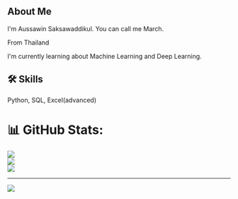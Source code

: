 
## About Me
I'm Aussawin Saksawaddikul. You can call me March.

From Thailand

I'm currently learning about Machine Learning and Deep Learning.
## 🛠 Skills
Python, SQL, Excel(advanced)

# 📊 GitHub Stats:
![](https://github-readme-stats.vercel.app/api?username=A5hisa&theme=swift&hide_border=false&include_all_commits=true&count_private=true)<br/>
![](https://github-readme-streak-stats.herokuapp.com/?user=A5hisa&theme=swift&hide_border=false)<br/>
![](https://github-readme-stats.vercel.app/api/top-langs/?username=A5hisa&theme=swift&hide_border=false&include_all_commits=true&count_private=true&layout=compact)

---
[![](https://visitcount.itsvg.in/api?id=A5hisa&icon=0&color=0)](https://visitcount.itsvg.in)

<!-- Proudly created with GPRM ( https://gprm.itsvg.in ) -->
